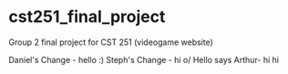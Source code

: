 # cst251_final_project
Group 2 final project for CST 251 (videogame website)

Daniel's Change - hello :)
Steph's Change - hi o/
Hello says Arthur- hi hi
